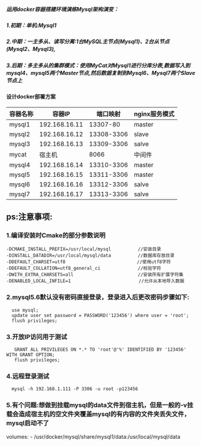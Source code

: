 ##### 运用docker容器搭建环境演练Mysql架构演变：
##### 1.初期：单机:Mysql1
##### 2.中期：一主多从、读写分离:1台MySQL主节点(Mysql1)、2台从节点(Mysql2、Mysql3),
##### 3.后期：多主多从的集群模式：使用MyCat对Mysql1进行分库分表,数据写入到mysql4、mysql5两个Master节点,然后数据复制到Mysql6、Mysql7两个Slave节点上

#### 设计docker部署方案
|容器名称| 容器IP |端口映射| nginx服务模式 |
|--|--|--|--|
|  mysql1 		 |  192.168.16.11|13307-80 |master   |
|  mysql2 		 |  192.168.16.12|13308-3306 |slave  |
|  mysql3 		 |  192.168.16.13|13309-3306 |salve  |
|  mycat 		 |  宿主机        |8066  | 中间件      |
|  mysql4 		 |  192.168.16.14|13310-3306 |master |
|  mysql5 		 |  192.168.16.15|13311-3306 |master |
|  mysql6 		 |  192.168.16.16|13312-3306 |salve  |
|  mysql7 		 |  192.168.16.17|13313-3306 |salve  |

## ps:注意事项:

### 1.编译安装时Cmake的部分参数说明
```
-DCMAKE_INSTALL_PREFIX=/usr/local/mysql          //安装目录
-DINSTALL_DATADIR=/usr/local/mysql/data          //数据库存放目录
-DDEFAULT_CHARSET=utf8                    　　　　//使用utf8字符
-DDEFAULT_COLLATION=utf8_general_ci              //校验字符
-DWITH_EXTRA_CHARSETS=all                        //安装所有扩展字符集
-DENABLED_LOCAL_INFILE=1                    　　  //允许从本地导入数据

```



### 2.mysql5.6默认没有密码直接登录，登录进入后更改密码步骤如下:
```
  use mysql;
  update user set password = PASSWORD('123456') where user = 'root';
  flush privileges;
```
### 3.开放IP访问用于测试
```
   GRANT ALL PRIVILEGES ON *.* TO 'root'@'%' IDENTIFIED BY '123456' WITH GRANT OPTION; 
   flush privileges;
```
### 4.远程登录测试
```
  mysql -h 192.168.1.111 -P 3306 -u root -p123456
```

### 5.有个问题:想做到挂载mysql的data文件到宿主机，但是一般的-v挂载会造成宿主机的空文件夹覆盖mysql的有内容的文件夹丢失文件，mysql启动不了
volumes:
       - /usr/docker/mysql/share/mysql1/data:/usr/local/mysql/data